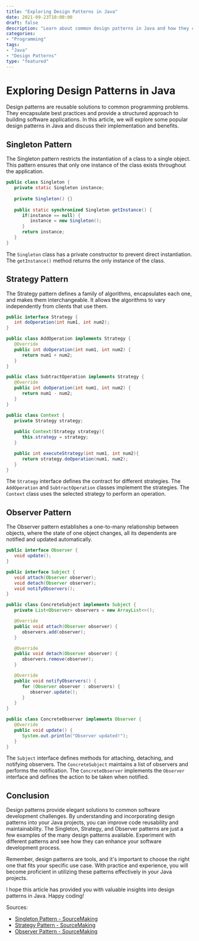 ```yaml
---
title: "Exploring Design Patterns in Java"
date: 2021-09-23T10:00:00
draft: false
description: "Learn about common design patterns in Java and how they can improve your software development"
categories:
- "Programming"
tags:
- "Java"
- "Design Patterns"
type: "featured"
---
```


# Exploring Design Patterns in Java

Design patterns are reusable solutions to common programming problems. They encapsulate best practices and provide a structured approach to building software applications. In this article, we will explore some popular design patterns in Java and discuss their implementation and benefits.

## Singleton Pattern

The Singleton pattern restricts the instantiation of a class to a single object. This pattern ensures that only one instance of the class exists throughout the application.

```java
public class Singleton {
   private static Singleton instance;
  
   private Singleton() {}
  
   public static synchronized Singleton getInstance() {
      if(instance == null) {
         instance = new Singleton();
      }
      return instance;
   }
}
```

The `Singleton` class has a private constructor to prevent direct instantiation. The `getInstance()` method returns the only instance of the class.

## Strategy Pattern

The Strategy pattern defines a family of algorithms, encapsulates each one, and makes them interchangeable. It allows the algorithms to vary independently from clients that use them.

```java
public interface Strategy {
   int doOperation(int num1, int num2);
}

public class AddOperation implements Strategy {
   @Override
   public int doOperation(int num1, int num2) {
      return num1 + num2;
   }
}

public class SubtractOperation implements Strategy {
   @Override
   public int doOperation(int num1, int num2) {
      return num1 - num2;
   }
}

public class Context {
   private Strategy strategy;
   
   public Context(Strategy strategy){
      this.strategy = strategy;
   }

   public int executeStrategy(int num1, int num2){
      return strategy.doOperation(num1, num2);
   }
}
```

The `Strategy` interface defines the contract for different strategies. The `AddOperation` and `SubtractOperation` classes implement the strategies. The `Context` class uses the selected strategy to perform an operation.

## Observer Pattern

The Observer pattern establishes a one-to-many relationship between objects, where the state of one object changes, all its dependents are notified and updated automatically.

```java
public interface Observer {
   void update();
}

public interface Subject {
   void attach(Observer observer);
   void detach(Observer observer);
   void notifyObservers();
}

public class ConcreteSubject implements Subject {
   private List<Observer> observers = new ArrayList<>();

   @Override
   public void attach(Observer observer) {
      observers.add(observer);
   }

   @Override
   public void detach(Observer observer) {
      observers.remove(observer);
   }

   @Override
   public void notifyObservers() {
      for (Observer observer : observers) {
         observer.update();
      }
   }
}

public class ConcreteObserver implements Observer {
   @Override
   public void update() {
      System.out.println("Observer updated!");
   }
}
```

The `Subject` interface defines methods for attaching, detaching, and notifying observers. The `ConcreteSubject` maintains a list of observers and performs the notification. The `ConcreteObserver` implements the `Observer` interface and defines the action to be taken when notified.

## Conclusion

Design patterns provide elegant solutions to common software development challenges. By understanding and incorporating design patterns into your Java projects, you can improve code reusability and maintainability. The Singleton, Strategy, and Observer patterns are just a few examples of the many design patterns available. Experiment with different patterns and see how they can enhance your software development process.

Remember, design patterns are tools, and it's important to choose the right one that fits your specific use case. With practice and experience, you will become proficient in utilizing these patterns effectively in your Java projects.

I hope this article has provided you with valuable insights into design patterns in Java. Happy coding!

Sources:
- [Singleton Pattern - SourceMaking](https://sourcemaking.com/design_patterns/singleton)
- [Strategy Pattern - SourceMaking](https://sourcemaking.com/design_patterns/strategy)
- [Observer Pattern - SourceMaking](https://sourcemaking.com/design_patterns/observer)

